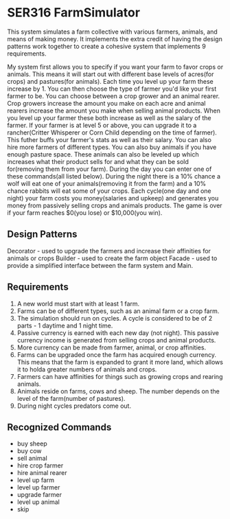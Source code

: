# SER316 FarmSimulator
This system simulates a farm collective with various farmers, animals, and means of making money.
It implements the extra credit of having the design patterns work together to create a cohesive system that implements 9 requirements.

My system first allows you to specify if you want your farm to favor crops or animals. This means it will
start out with different base levels of acres(for crops) and pastures(for animals). Each time you level up your farm these increase by 1.
You can then choose the type of farmer you'd like your first farmer to be. You can choose between a crop grower and an animal rearer.
Crop growers increase the amount you make on each acre and animal rearers increase the amount you make when selling animal products.
When you level up your farmer these both increase as well as the salary of the farmer.
If your farmer is at level 5 or above, you can upgrade it to a rancher(Critter Whisperer or Corn Child depending on the time of farmer).
This futher buffs your farmer's stats as well as their salary.
You can also hire more farmers of different types.
You can also buy animals if you have enough pasture space. These animals can also be leveled up which increases what their product sells for
and what they can be sold for(removing them from your farm).
During the day you can enter one of these commands(all listed below).
During the night there is a 10% chance a wolf will eat one of your animals(removing it from the farm) and a 10% chance rabbits will eat some of your crops.
Each cycle(one day and one night) your farm costs you money(salaries and upkeep) and generates you money from passively selling crops and animals products.
The game is over if your farm reaches $0(you lose) or $10,000(you win).

## Design Patterns
Decorator - used to upgrade the farmers and increase their affinities for animals or crops
Builder - used to create the farm object
Facade - used to provide a simplified interface between the farm system and Main.

## Requirements
1) A new world must start with at least 1 farm.
2) Farms can be of different types, such as an animal farm or a crop farm.
3) The simulation should run on cycles. A cycle is considered to be of 2 parts - 1 daytime and 1 night time.
4) Passive currency is earned with each new day (not night). This passive currency income is generated from selling crops and animal products.
5) More currency can be made from farmer, animal, or crop affinities.
6) Farms can be upgraded once the farm has acquired enough currency. This means that the farm is expanded to grant it more land, which allows it to holda greater numbers of animals and crops.
7) Farmers can have affinities for things such as growing crops and rearing animals.
8) Animals reside on farms, cows and sheep. The number depends on the level of the farm(number of pastures).
9) During night cycles predators come out.

## Recognized Commands
- buy sheep
- buy cow
- sell animal
- hire crop farmer
- hire animal rearer
- level up farm
- level up farmer
- upgrade farmer
- level up animal
- skip


